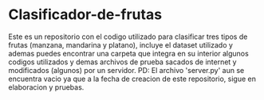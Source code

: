 # Clasificador-de-frutas
Este es un repositorio con el codigo utilizado para clasificar tres tipos de frutas (manzana, mandarina y platano), incluye el dataset utilizado y ademas puedes encontrar una carpeta que integra en su interior algunos codigos utilizados y demas archivos de prueba sacados de internet y modificados (algunos) por un servidor.
PD: El archivo 'server.py' aun se encuentra vacio ya que a la fecha de creacion de este repositorio, sigue en elaboracion y pruebas.
